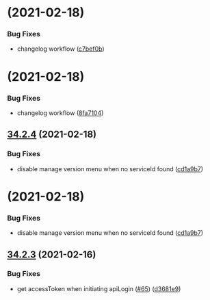 #  (2021-02-18)


### Bug Fixes

* changelog workflow ([c7bef0b](https://github.com/automationcloud/autopilot/commit/c7bef0b98a212946a0461489b1a3d91fe706236c))



#  (2021-02-18)


### Bug Fixes

* changelog workflow ([8fa7104](https://github.com/automationcloud/autopilot/commit/8fa7104f72500bffca4b64c3e316cf0cee5be6e5))



## [34.2.4](https://github.com/automationcloud/autopilot/compare/34.2.3...34.2.4) (2021-02-18)


### Bug Fixes

* disable manage version menu when no serviceId found ([cd1a9b7](https://github.com/automationcloud/autopilot/commit/cd1a9b7a8fa31a2a37d0b09f6f58176130ad0d61))



#  (2021-02-18)


### Bug Fixes

* disable manage version menu when no serviceId found ([cd1a9b7](https://github.com/automationcloud/autopilot/commit/cd1a9b7a8fa31a2a37d0b09f6f58176130ad0d61))



## [34.2.3](https://github.com/automationcloud/autopilot/compare/34.2.2...34.2.3) (2021-02-16)


### Bug Fixes

* get accessToken when initiating apiLogin ([#65](https://github.com/automationcloud/autopilot/issues/65)) ([d3681e9](https://github.com/automationcloud/autopilot/commit/d3681e9b870f7ef874dbe434c56b6e9b021c657d))
